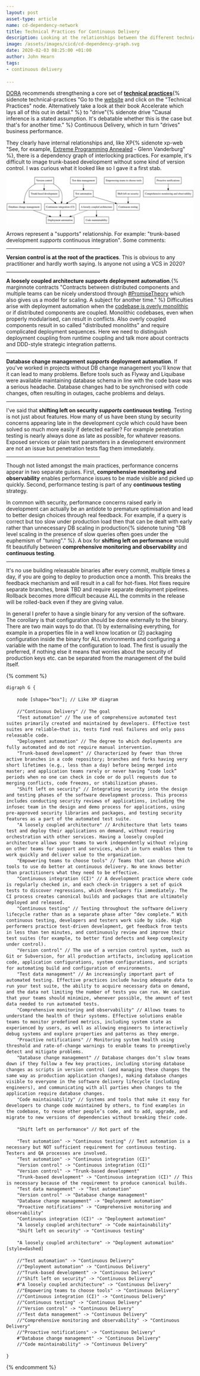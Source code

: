```yaml
---
layout: post
asset-type: article
name: cd-dependency-network
title: Technical Practices for Continuous Delivery
description: Looking at the relationships between the different technical practices in the DORA model.
image: /assets/images/cicd/cd-dependency-graph.svg
date: 2020-02-03 08:25:00 +01:00
author: John Hearn
tags:
- continuous delivery

---
```


[DORA](https://cloud.google.com/devops/#technical) recommends strengthening a core set of [**technical practices**](https://cloud.google.com/devops#technical){% sidenote technical-practices "Go to the [website](https://www.devops-research.com/research.html) and click on the \"Technical Practices\" node. Alternatively take a look at their book Accelerate which lays all of this out in detail." %} to "drive"{% sidenote drive "Causal inference is a stated assumption. It's debatable whether this is the case but that's for another time." %} Continuous Delivery, which in turn "drives" business performance.

They clearly have internal relationships and, like XP{% sidenote xp-web "See, for example, [Extreme Programming Annealed](https://vanderburg.org/writing/xpannealed.pdf) - Glenn Vanderburg" %}, there is a dependency graph of interlocking practices. For example, it's difficult to image trunk-based development without some kind of version control. I was curious what it looked like so I gave it a first stab.

![CD Dependency Web](/assets/images/cicd/cd-dependency-graph.svg)

Arrows represent a "supports" relationship. For example: "trunk-based development *supports* continuous integration". Some comments:

<hr class="slender" width="50%"/>

**Version control is at the root of the practices**. This is obvious to any practitioner and hardly worth saying. Is anyone not using a VCS in 2020?

<hr class="slender" width="50%"/>

**A loosely coupled architecture *supports* deployment automation**.{% marginnote contracts "Contracts between distributed components and multiple teams can be nicely understood through [#PromiseTheory](https://twitter.com/hashtag/PromiseTheory) which also gives us a model for scaling. A subject for another time." %} Difficulties arise with deployment automation when the [codebase is overly monolithic](https://www.thoughtworks.com/es/insights/blog/architecting-continuous-delivery) or if distributed components are coupled. Monolithic codebases, even when properly modularised, can result in conflicts. Also overly coupled components result in so called "distributed monoliths" and require complicated deployment sequences. Here we need to distinguish deployment coupling from runtime coupling and talk more about contracts and DDD-style strategic integration patterns.

<hr class="slender" width="50%"/>

**Database change management *supports* deployment automation**. If you've worked in projects without DB change management you'll know that it can lead to many problems. Before tools such as Flyway and Liquibase were available maintaining database schema in line with the code base was a serious headache. Database changes had to be synchronised with code changes, often resulting in outages, cache problems and delays.

<hr class="slender" width="50%"/>

I've said that **shifting left on security *supports* continuous testing**. Testing is not just about features. How many of us have been stung by security concerns appearing late in the development cycle which could have been solved so much more easily if detected earlier? For example penetration testing is nearly always done as late as possible, for whatever reasons. Exposed services or plain text parameters in a development environment are not an issue but penetration tests flag them immediately.

<hr class="slender" width="50%"/>

Though not listed amongst the main practices, performance concerns appear in two separate guises. First, **comprehensive monitoring and observability** enables performance issues to be made visible and picked up quickly. Second, performance testing is part of any **continuous testing** strategy.

In common with security, performance concerns raised early in development can actually be an antidote to premature optimisation and lead to better design choices through real feedback. For example, if a query is correct but too slow under production load then that can be dealt with early rather than unnecessary DB scaling in production{% sidenote tuning "DB level scaling in the presence of slow queries often goes under the euphemism of \"tuning\"." %}. A box for **shifting left on performance** would fit beautifully between **comprehensive monitoring and observability** and **continuous testing**.

<hr class="slender" width="50%"/>

It's no use building releasable binaries after every commit, multiple times a day, if you are going to deploy to production once a month. This breaks the feedback mechanism and will result in a call for hot-fixes. Hot fixes require separate branches, break TBD and require separate deployment pipelines. Rollback becomes more difficult because ALL the commits in the release will be rolled-back even if they are giving value.

In general I prefer to have a single binary for any version of the software. The corollary is that configuration should be done externally to the binary. There are two main ways to do that. (1) by externalising everything, for example in a properties file in a well know location or (2) packaging configuration inside the binary for ALL environments and configuring a variable with the name of the configuration to load.
The first is usually the preferred, if nothing else it means that worries about the security of production keys etc. can be separated from the management of the build itself.

{% comment %}

```graphviz
digraph G {

    node [shape="box"]; // Like XP diagram

    //"Continuous Delivery" // The goal
    "Test automation" // The use of comprehensive automated test suites primarily created and maintained by developers. Effective test suites are reliable—that is, tests find real failures and only pass releasable code.
    "Deployment automation" // The degree to which deployments are fully automated and do not require manual intervention.
    "Trunk-based development" // Characterized by fewer than three active branches in a code repository; branches and forks having very short lifetimes (e.g., less than a day) before being merged into master; and application teams rarely or never having “code lock” periods when no one can check in code or do pull requests due to merging conflicts, code freezes, or stabilization phases.
    "Shift left on security" // Integrating security into the design and testing phases of the software development process. This process includes conducting security reviews of applications, including the infosec team in the design and demo process for applications, using pre-approved security libraries and packages, and testing security features as a part of the automated test suite.
    "A loosely coupled architecture" // Architecture that lets teams test and deploy their applications on demand, without requiring orchestration with other services. Having a loosely coupled architecture allows your teams to work independently without relying on other teams for support and services, which in turn enables them to work quickly and deliver value to the organization.
    "Empowering teams to choose tools" // Teams that can choose which tools to use do better at continuous delivery. No one knows better than practitioners what they need to be effective.
    "Continuous integration (CI)" // A development practice where code is regularly checked in, and each check-in triggers a set of quick tests to discover regressions, which developers fix immediately. The CI process creates canonical builds and packages that are ultimately deployed and released.
    "Continuous testing" // Testing throughout the software delivery lifecycle rather than as a separate phase after “dev complete.” With continuous testing, developers and testers work side by side. High performers practice test-driven development, get feedback from tests in less than ten minutes, and continuously review and improve their test suites (for example, to better find defects and keep complexity under control).
    "Version control" // The use of a version control system, such as Git or Subversion, for all production artifacts, including application code, application configurations, system configurations, and scripts for automating build and configuration of environments.
    "Test data management" // An increasingly important part of automated testing. Effective practices include having adequate data to run your test suite, the ability to acquire necessary data on demand, and the data not limiting the number of tests you can run. We caution that your teams should minimize, whenever possible, the amount of test data needed to run automated tests.
    "Comprehensive monitoring and observability" // Allows teams to understand the health of their systems. Effective solutions enable teams to monitor predefined metrics, including system state as experienced by users, as well as allowing engineers to interactively debug systems and explore properties and patterns as they emerge.
    "Proactive notifications" // Monitoring system health using threshold and rate-of-change warnings to enable teams to preemptively detect and mitigate problems.
    "Database change management" // Database changes don’t slow teams down if they follow a few key practices, including storing database changes as scripts in version control (and managing these changes the same way as production application changes), making database changes visible to everyone in the software delivery lifecycle (including engineers), and communicating with all parties when changes to the application require database changes.
    "Code maintainability" // Systems and tools that make it easy for developers to change code maintained by others, to find examples in the codebase, to reuse other people’s code, and to add, upgrade, and migrate to new versions of dependencies without breaking their code.   

    "Shift left on performance" // Not part of the 

    "Test automation" -> "Continuous testing" // Test automation is a necessary but NOT sufficient requirement for continuous testing. Testers and QA processes are involved.
    "Test automation" -> "Continuous integration (CI)"
    "Version control" -> "Continuous integration (CI)"
    "Version control" -> "Trunk-based development"
    "Trunk-based development" -> "Continuous integration (CI)" // This is necessary because of the requirement to produce canonical builds.
    "Test data management" -> "Test automation"
    "Version control" -> "Database change management"
    "Database change management" -> "Deployment automation"
    "Proactive notifications" -> "Comprehensive monitoring and observability"
    "Continuous integration (CI)" -> "Deployment automation"
    "A loosely coupled architecture" -> "Code maintainability"
    "Shift left on security" -> "Continuous testing"

    "A loosely coupled architecture" -> "Deployment automation" [style=dashed]

    //"Test automation" -> "Continuous Delivery"
    //"Deployment automation" -> "Continuous Delivery"
    //"Trunk-based development" -> "Continuous Delivery"
    //"Shift left on security" -> "Continuous Delivery"
    #"A loosely coupled architecture" -> "Continuous Delivery"
    //"Empowering teams to choose tools" -> "Continuous Delivery"
    //"Continuous integration (CI)" -> "Continuous Delivery"
    //"Continuous testing" -> "Continuous Delivery"
    //"Version control" -> "Continuous Delivery"
    //"Test data management" -> "Continuous Delivery"
    //"Comprehensive monitoring and observability" -> "Continuous Delivery"
    //"Proactive notifications" -> "Continuous Delivery"
    #"Database change management" -> "Continuous Delivery"
    //"Code maintainability" -> "Continuous Delivery"

}
```

{% endcomment %}